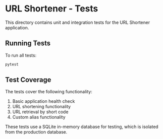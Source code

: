 # URL Shortener - Tests

This directory contains unit and integration tests for the URL Shortener application.

## Running Tests

To run all tests:

```bash
pytest
```


## Test Coverage

The tests cover the following functionality:

1. Basic application health check
2. URL shortening functionality
3. URL retrieval by short code
4. Custom alias functionality

These tests use a SQLite in-memory database for testing, which is isolated from the production database. 